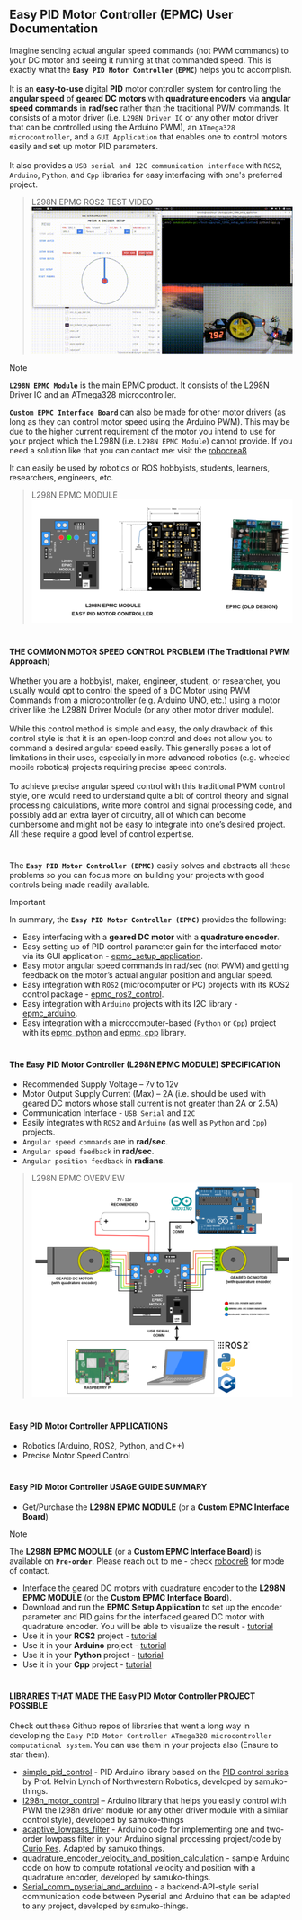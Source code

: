 ## Easy PID Motor Controller (EPMC) User Documentation
Imagine sending actual angular speed commands (not PWM commands) to your DC motor and seeing it running at that commanded speed. This is exactly what the **`Easy PID Motor Controller`** (**`EPMC`**) helps you to accomplish.
</br></br>
It is an **easy-to-use** digital **PID** motor controller system for controlling the **angular speed** of **geared DC motors** with **quadrature encoders** via **angular speed commands** in **rad/sec** rather than the traditional PWM commands. It consists of a motor driver (i.e. `L298N Driver IC` or any other motor driver that can be controlled using the Arduino PWM), an `ATmega328 microcontroller`, and a `GUI Application` that enables one to control motors easily and set up motor PID parameters.
</br></br>
It also provides a `USB serial and I2C communication interface` with `ROS2`, `Arduino`, `Python`, and `Cpp` libraries for easy interfacing with one's preferred project.

> L298N EPMC ROS2 TEST VIDEO
![epmc_enc_test](./docs/epmc_enc_test.gif)

> [!NOTE]
> **`L298N EPMC Module`** is the main EPMC product. It consists of the L298N Driver IC and an ATmega328 microcontroller.
> 
> **`Custom EPMC Interface Board`** can also be made for other motor drivers (as long as they can control motor speed using the Arduino PWM). This may be due to the higher current requirement of the motor you intend to use for your project which the L298N (i.e. `L298N EPMC Module`) cannot provide. If you need a solution like that you can contact me: visit the [robocrea8](https://github.com/robocre8)
> 
> It can easily be used by robotics or ROS hobbyists, students, learners, researchers, engineers, etc.

> L298N EPMC MODULE
![epmc_full_pic](./docs//epmc_full_pic.png)

#

#### THE COMMON MOTOR SPEED CONTROL PROBLEM (The Traditional PWM Approach)
Whether you are a hobbyist, maker, engineer, student, or researcher, you usually would opt to control the speed of a DC Motor using PWM Commands from a microcontroller (e.g. Arduino UNO, etc.) using a motor driver like the L298N Driver Module (or any other motor driver module).
</br></br>
While this control method is simple and easy, the only drawback of this control style is that it is an open-loop control and does not allow you to command a desired angular speed easily. This generally poses a lot of limitations in their uses, especially in more advanced robotics (e.g. wheeled mobile robotics) projects requiring precise speed controls.
</br></br>
To achieve precise angular speed control with this traditional PWM control style, one would need to understand quite a bit of control theory and signal processing calculations, write more control and signal processing code, and possibly add an extra layer of circuitry, all of which can become cumbersome and might not be easy to integrate into one’s desired project. All these require a good level of control expertise.

#

The **`Easy PID Motor Controller (EPMC)`** easily solves and abstracts all these problems so you can focus more on building your projects with good controls being made readily available.
> [!IMPORTANT]
> In summary, the **`Easy PID Motor Controller (EPMC)`** provides the following:
> * Easy interfacing with a **geared DC motor** with a **quadrature encoder**.
> * Easy setting up of PID control parameter gain for the interfaced motor via its GUI application - [epmc_setup_application](https://github.com/robocre8/epmc_setup_application).
> * Easy motor angular speed commands in rad/sec (not PWM) and getting feedback on the motor’s actual angular position and angular speed.
> * Easy integration with `ROS2` (microcomputer or PC) projects with its ROS2 control package - [epmc_ros2_control](https://github.com/robocre8/epmc_hardware_interface).
> * Easy integration with `Arduino` projects with its I2C library - [epmc_arduino](https://github.com/robocre8/epmc_arduino).
> * Easy integration with a microcomputer-based (`Python` or `Cpp`) project with its [epmc_python](https://github.com/robocre8/epmc_python) and [epmc_cpp](https://github.com/robocre8/epmc_cpp) library.

#

#### The Easy PID Motor Controller (L298N EPMC MODULE) SPECIFICATION

* Recommended Supply Voltage – 7v to 12v
* Motor Output Supply Current (Max) – 2A (i.e. should be used with geared DC motors whose stall current is not greater than 2A or 2.5A)
* Communication Interface - `USB Serial` and `I2C`
* Easily integrates with `ROS2` and `Arduino` (as well as `Python` and `Cpp`) projects.
* `Angular speed commands` are in **rad/sec**.
* `Angular speed feedback` in **rad/sec**.
* `Angular position feedback` in **radians**.

> L298N EPMC OVERVIEW
![epmc_connection_overview](./docs/epmc_connection_overview.png)

#

#### Easy PID Motor Controller APPLICATIONS
* Robotics (Arduino, ROS2, Python, and C++)
* Precise Motor Speed Control

#

#### Easy PID Motor Controller USAGE GUIDE SUMMARY
* Get/Purchase the **L298N EPMC MODULE** (or a **Custom EPMC Interface Board**)
> [!NOTE]
> The **L298N EPMC MODULE** (or a **Custom EPMC Interface Board**) is available on **`Pre-order`**.
> Please reach out to me - check [robocre8](https://github.com/robocre8) for mode of contact.
* Interface the geared DC motors with quadrature encoder to the **L298N EPMC MODULE** (or the **Custom EPMC Interface Board**).
* Download and run the **EPMC Setup Application** to set up the encoder parameter and PID gains for the interfaced geared DC motor with quadrature encoder. You will be able to visualize the result - [tutorial]()
* Use it in your **ROS2** project - [tutorial]()
* Use it in your **Arduino** project - [tutorial]()
* Use it in your **Python** project - [tutorial]()
* Use it in your **Cpp** project - [tutorial]()

#

#### LIBRARIES THAT MADE THE Easy PID Motor Controller PROJECT POSSIBLE
Check out these Github repos of libraries that went a long way in developing the `Easy PID Motor Controller ATmega328 microcontroller computational system`. You can use them in your projects also (Ensure to star them).
* [simple_pid_control](https://github.com/samuko-things/simple_pid_control) - PID Arduino library based on the [PID control series]() by Prof. Kelvin Lynch of Northwestern Robotics, developed by samuko-things.
* [l298n_motor_control](https://github.com/samuko-things/l298n_motor_control) – Arduino library that helps you easily control with PWM the l298n driver module (or any other driver module with a similar control style), developed by samuko-things
* [adaptive_lowpass_filter](https://github.com/samuko-things/adaptive_low_pass_filter) - Arduino code for implementing one and two-order lowpass filter in your Arduino signal processing project/code by [Curio Res](). Adapted by samuko things.
* [quadrature_encoder_velocity_and_position_calculation](https://github.com/samuko-things/quadrature_encoder_sample_code) - sample Arduino code on how to compute rotational velocity and position with a quadrature encoder, developed by samuko-things.
* [Serial_comm_pyserial_and_arduino](https://github.com/samuko-things/serial_comm_pyserial_and_arduino) - a backend-API-style serial communication code between Pyserial and Arduino that can be adapted to any project, developed by samuko-things.
